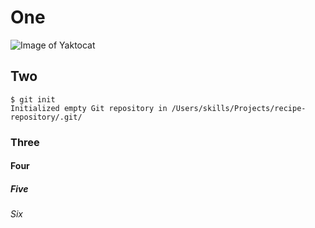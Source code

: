 # One
![Image of Yaktocat](https://octodex.github.com/images/yaktocat.png)
## Two
```
$ git init
Initialized empty Git repository in /Users/skills/Projects/recipe-repository/.git/
```
### Three
#### Four
##### Five
###### Six
